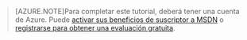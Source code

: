 
> [AZURE.NOTE]Para completar este tutorial, deberá tener una cuenta de Azure. Puede <a href="/pricing/member-offers/msdn-benefits-details/" target="_blank">activar sus beneficios de suscriptor a MSDN</a> o <a href="/pricing/free-trial/" target="_blank">registrarse para obtener una evaluación gratuita</a>.

<!--HONumber=54-->